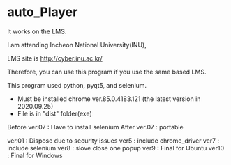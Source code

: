 # auto_Player
 
It works on the LMS.

I am attending Incheon National University(INU), 

LMS site is http://cyber.inu.ac.kr/

Therefore, you can use this program if you use the same based LMS.

This program used python, pyqt5, and selenium.


* Must be installed chrome ver.85.0.4183.121 (the latest version in 2020.09.25)
* File is in "dist" folder(exe)

Before ver.07 : Have to install selenium
After ver.07 : portable

ver.01 : Dispose due to security issues
ver5 : include chrome_driver
ver7 : include selenium
ver8 : slove close one popup
ver9 : Final for Ubuntu
ver10 : Final for Windows
